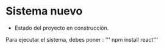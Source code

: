<h1> Sistema nuevo</h1>

- Estado del proyecto en construcción.

Para ejecutar el sistema, debes poner :
''' npm install react'''
